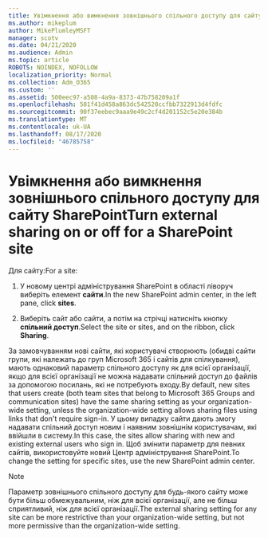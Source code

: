 ```yaml
---
title: Увімкнення або вимкнення зовнішнього спільного доступу для сайту SharePoint
ms.author: mikeplum
author: MikePlumleyMSFT
manager: scotv
ms.date: 04/21/2020
ms.audience: Admin
ms.topic: article
ROBOTS: NOINDEX, NOFOLLOW
localization_priority: Normal
ms.collection: Adm_O365
ms.custom: ''
ms.assetid: 500eec97-a508-4a9a-8373-47b758209a1f
ms.openlocfilehash: 501f41d458a863dc542520ccfbb7322913d4fdfc
ms.sourcegitcommit: 90f37eebec9aaa9e49c2cf4d201152c5e20e384b
ms.translationtype: MT
ms.contentlocale: uk-UA
ms.lasthandoff: 08/17/2020
ms.locfileid: "46785758"
---
```

# <a name="turn-external-sharing-on-or-off-for-a-sharepoint-site"></a><span data-ttu-id="55404-102">Увімкнення або вимкнення зовнішнього спільного доступу для сайту SharePoint</span><span class="sxs-lookup"><span data-stu-id="55404-102">Turn external sharing on or off for a SharePoint site</span></span>

<span data-ttu-id="55404-103">Для сайту:</span><span class="sxs-lookup"><span data-stu-id="55404-103">For a site:</span></span>
  
1. <span data-ttu-id="55404-104">У новому центрі адміністрування SharePoint в області ліворуч виберіть елемент **сайти**.</span><span class="sxs-lookup"><span data-stu-id="55404-104">In the new SharePoint admin center, in the left pane, click **sites**.</span></span>
    
2. <span data-ttu-id="55404-105">Виберіть сайт або сайти, а потім на стрічці натисніть кнопку **спільний доступ**.</span><span class="sxs-lookup"><span data-stu-id="55404-105">Select the site or sites, and on the ribbon, click **Sharing**.</span></span>
    
<span data-ttu-id="55404-106">За замовчуванням нові сайти, які користувачі створюють (обидві сайти групи, які належать до груп Microsoft 365 і сайтів для спілкування), мають однаковий параметр спільного доступу як для всієї організації, якщо для всієї організації не можна надавати спільний доступ до файлів за допомогою посилань, які не потребують входу.</span><span class="sxs-lookup"><span data-stu-id="55404-106">By default, new sites that users create (both team sites that belong to Microsoft 365 Groups and communication sites) have the same sharing setting as your organization-wide setting, unless the organization-wide setting allows sharing files using links that don't require sign-in.</span></span> <span data-ttu-id="55404-107">У цьому випадку сайти дають змогу надавати спільний доступ новим і наявним зовнішнім користувачам, які ввійшли в систему.</span><span class="sxs-lookup"><span data-stu-id="55404-107">In this case, the sites allow sharing with new and existing external users who sign in.</span></span> <span data-ttu-id="55404-108">Щоб змінити параметр для певних сайтів, використовуйте новий Центр адміністрування SharePoint.</span><span class="sxs-lookup"><span data-stu-id="55404-108">To change the setting for specific sites, use the new SharePoint admin center.</span></span>
  
> [!NOTE]
> <span data-ttu-id="55404-109">Параметр зовнішнього спільного доступу для будь-якого сайту може бути більш обмежувальним, ніж для всієї організації, але не більш сприятливий, ніж для всієї організації.</span><span class="sxs-lookup"><span data-stu-id="55404-109">The external sharing setting for any site can be more restrictive than your organization-wide setting, but not more permissive than the organization-wide setting.</span></span> 
  


